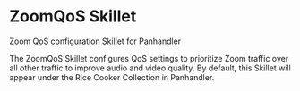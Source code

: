 # ZoomQoS Skillet
Zoom QoS configuration Skillet for Panhandler

The ZoomQoS Skillet configures QoS settings to prioritize Zoom traffic over all other traffic to improve audio and video quality. By default, this Skillet will appear under the Rice Cooker Collection in Panhandler.
